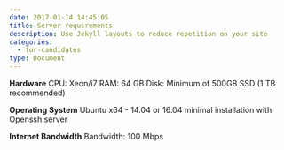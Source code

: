 ```yaml
---
date: 2017-01-14 14:45:05
title: Server requirements
description: Use Jekyll layouts to reduce repetition on your site
categories:
  - for-candidates
type: Document
---
```

**Hardware**
CPU: Xeon/i7
RAM: 64 GB
Disk: Minimum of 500GB SSD (1 TB recommended)

**Operating System**
Ubuntu x64 - 14.04 or 16.04 minimal installation with Openssh server

**Internet Bandwidth**
Bandwidth: 100 Mbps
